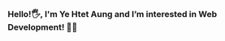 <h3> Hello!🖐️, I'm Ye Htet Aung and I’m interested in Web Development! 👨‍💻 </h3>

<!---
lawioung/lawioung is a ✨ special ✨ repository because its `README.md` (this file) appears on your GitHub profile.
You can click the Preview link to take a look at your changes.
--->
